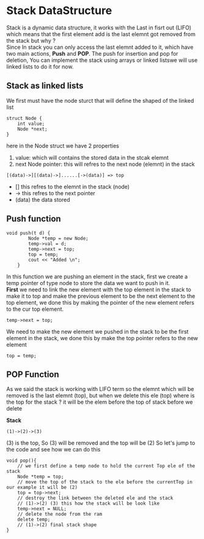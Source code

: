 # Stack DataStructure 
Stack is a dynamic data structure, it works with the Last in fisrt out (LIFO) which means that the first element add is the last elemnt got removed from the stack but why ? <br>
Since In stack you can only access the last elemnt added to it,
 which have two main actions, **Push** and **POP**.
The push for insertion and pop for deletion, 
You can implement the stack using arrays or linked listswe will use linked lists to do it for now.

## Stack as linked lists 
We first must have the node sturct that will define the shaped of the linked list 
```
struct Node {
    int value;
    Node *next;
}
```
here in the Node struct we have 2 properties 
1. value: which will contains the stored data in the stcak elemnt 
2. next Node pointer: this will refres to the next node (elemnt) in the stack 

```
[(data)->][(data)->]......[->(data)] => top
```
* [] this refres to the elemnt in the stack (node)
* -> this refres to the next pointer 
* (data) the data stored 

## Push function
```
void push(t d) {
        Node *temp = new Node;
        temp->val = d;
        temp->next = top;
        top = temp;
        cout << "Added \n";
    }  
```
In this function we are pushing an element in the stack, first we create a temp pointer of type node to store the data we want to push in it.<br>
**First** we need to link the new element with the top element in the stack to make it to top and make the previous element to be the next element to the top element, we done this by making the pointer of the new element refers to the cur top element.<br>
```
temp->next = top;
```
We need to make the new element we pushed in the stack to be the first element in the stack, we done this by make the top pointer refers to the new element<br>
```
top = temp;
```
## POP Function
As we said the stack is working with LIFO term so the elemnt which will be removed is the last elemnt (top), but when we delete this ele (top) where is the top for the stack ? it will be the elem before the top of stack before we delete

**Stack**
```
(1)->(2)->(3) 
```
(3) is the top, So (3) will be removed and the top will be (2) 
So let's jump to the code and see how we can do this 

```
void pop(){
    // we first define a temp node to hold the current Top ele of the stack 
    Node *temp = top;
    // move the top of the stack to the ele before the currentTop in our example it will be (2) 
    top = top->next;
    // destroy the link between the deleted ele and the stack 
    // (1)->(2) (3) this how the stack will be look like
    temp->next = NULL;
    // delete the node from the ram 
    delete temp;
    // (1)->(2) final stack shape 
}
```


